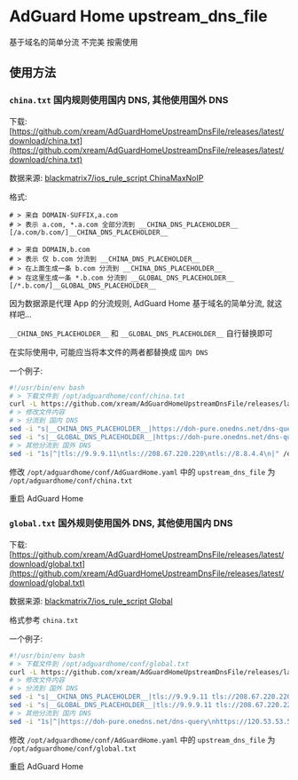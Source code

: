# AdGuard Home upstream_dns_file

基于域名的简单分流 不完美 按需使用

## 使用方法

### `china.txt` 国内规则使用国内 DNS, 其他使用国外 DNS

下载: [https://github.com/xream/AdGuardHomeUpstreamDnsFile/releases/latest/download/china.txt](https://github.com/xream/AdGuardHomeUpstreamDnsFile/releases/latest/download/china.txt)

数据来源: [blackmatrix7/ios_rule_script ChinaMaxNoIP](https://github.com/blackmatrix7/ios_rule_script/tree/master/rule/Surge/ChinaMaxNoIP)

格式:

```
# > 来自 DOMAIN-SUFFIX,a.com
# > 表示 a.com, *.a.com 全部分流到 __CHINA_DNS_PLACEHOLDER__
[/a.com/b.com/]__CHINA_DNS_PLACEHOLDER__

# > 来自 DOMAIN,b.com
# > 表示 仅 b.com 分流到 __CHINA_DNS_PLACEHOLDER__
# > 在上面生成一条 b.com 分流到 __CHINA_DNS_PLACEHOLDER__
# > 在这里生成一条 *.b.com 分流到 __GLOBAL_DNS_PLACEHOLDER__
[/*.b.com/]__GLOBAL_DNS_PLACEHOLDER__
```

因为数据源是代理 App 的分流规则, AdGuard Home 基于域名的简单分流, 就这样吧...

`__CHINA_DNS_PLACEHOLDER__` 和 `__GLOBAL_DNS_PLACEHOLDER__` 自行替换即可

在实际使用中, 可能应当将本文件的两者都替换成 `国内 DNS`

一个例子:

```bash
#!/usr/bin/env bash
# > 下载文件到 /opt/adguardhome/conf/china.txt
curl -L https://github.com/xream/AdGuardHomeUpstreamDnsFile/releases/latest/download/china.txt -o /opt/adguardhome/conf/china.txt
# > 修改文件内容
# > 分流到 国内 DNS
sed -i "s|__CHINA_DNS_PLACEHOLDER__|https://doh-pure.onedns.net/dns-query https://120.53.53.53/dns-query https://223.6.6.6/dns-query|g" /opt/adguardhome/conf/china.txt
sed -i "s|__GLOBAL_DNS_PLACEHOLDER__|https://doh-pure.onedns.net/dns-query https://120.53.53.53/dns-query https://223.6.6.6/dns-query|g" /opt/adguardhome/conf/china.txt
# > 其他分流到 国外 DNS
sed -i "1s|^|tls://9.9.9.11\ntls://208.67.220.220\ntls://8.8.4.4\n|" /opt/adguardhome/conf/china.txt
```

修改 `/opt/adguardhome/conf/AdGuardHome.yaml` 中的 `upstream_dns_file` 为 `/opt/adguardhome/conf/china.txt`

重启 AdGuard Home

### `global.txt` 国外规则使用国外 DNS, 其他使用国内 DNS

下载: [https://github.com/xream/AdGuardHomeUpstreamDnsFile/releases/latest/download/global.txt](https://github.com/xream/AdGuardHomeUpstreamDnsFile/releases/latest/download/global.txt)

数据来源: [blackmatrix7/ios_rule_script Global](https://github.com/blackmatrix7/ios_rule_script/tree/master/rule/Surge/Global)

格式参考 `china.txt`

一个例子:

```bash
#!/usr/bin/env bash
# > 下载文件到 /opt/adguardhome/conf/global.txt
curl -L https://github.com/xream/AdGuardHomeUpstreamDnsFile/releases/latest/download/global.txt -o /opt/adguardhome/conf/global.txt
# > 修改文件内容
# > 分流到 国外 DNS
sed -i "s|__CHINA_DNS_PLACEHOLDER__|tls://9.9.9.11 tls://208.67.220.220 tls://8.8.4.4|g" /opt/adguardhome/conf/global.txt
sed -i "s|__GLOBAL_DNS_PLACEHOLDER__|tls://9.9.9.11 tls://208.67.220.220 tls://8.8.4.4|g" /opt/adguardhome/conf/global.txt
# > 其他分流到 国内 DNS
sed -i "1s|^|https://doh-pure.onedns.net/dns-query\nhttps://120.53.53.53/dns-query\nhttps://223.6.6.6/dns-query\n|" /opt/adguardhome/conf/global.txt
```

修改 `/opt/adguardhome/conf/AdGuardHome.yaml` 中的 `upstream_dns_file` 为 `/opt/adguardhome/conf/global.txt`

重启 AdGuard Home
